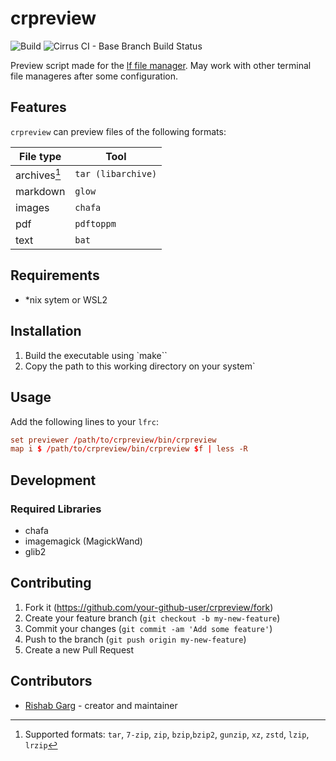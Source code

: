 # crpreview

![Build](https://github.com/RisGar/crpreview/actions/workflows/make.yml/badge.svg) ![Cirrus CI - Base Branch Build Status](https://img.shields.io/cirrus/github/RisGar/crpreview)

Preview script made for the [lf file manager](https://github.com/gokcehan/lf). May work with other terminal file manageres after some configuration.

## Features

`crpreview` can preview files of the following formats:

| File type    | Tool               |
| ------------ | ------------------ |
| archives[^1] | `tar (libarchive)` |
| markdown     | `glow`             |
| images       | `chafa`            |
| pdf          | `pdftoppm`         |
| text         | `bat`              |

[^1]: Supported formats: `tar`, `7-zip`, `zip`, `bzip`,`bzip2`, `gunzip`, `xz`, `zstd`, `lzip`, `lrzip`

## Requirements

- \*nix sytem or WSL2

## Installation

1. Build the executable using `make``
2. Copy the path to this working directory on your system`

## Usage

Add the following lines to your `lfrc`:

```conf
set previewer /path/to/crpreview/bin/crpreview
map i $ /path/to/crpreview/bin/crpreview $f | less -R
```

## Development

### Required Libraries

- chafa
- imagemagick (MagickWand)
- glib2

## Contributing

1. Fork it (<https://github.com/your-github-user/crpreview/fork>)
2. Create your feature branch (`git checkout -b my-new-feature`)
3. Commit your changes (`git commit -am 'Add some feature'`)
4. Push to the branch (`git push origin my-new-feature`)
5. Create a new Pull Request

## Contributors

- [Rishab Garg](https://github.com/your-github-user) - creator and maintainer
